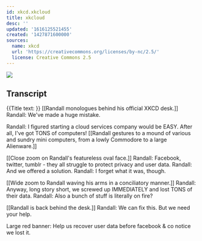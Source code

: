 ```yaml
---
id: xkcd.xkcloud
title: xkcloud
desc: ''
updated: '1616125521455'
created: '1427871600000'
sources:
  name: xkcd
  url: 'https://creativecommons.org/licenses/by-nc/2.5/'
  license: Creative Commons 2.5
---
```

![](https://imgs.xkcd.com/comics/xkcloud.png)

## Transcript
{{Title text: }}
[[Randall monologues behind his official XKCD desk.]]
Randall: We've made a huge mistake.

Randall: I figured starting a cloud services company would be EASY. After all, I've got TONS of computers!
[[Randall gestures to a mound of various and sundry mini computers, from a lowly Commodore to a large Alienware.]]

[[Close zoom on Randall's featureless oval face.]]
Randall: Facebook, twitter, tumblr - they all struggle to protect privacy and user data.
Randall: And we offered a solution.
Randall: I forget what it was, though.

[[Wide zoom to Randall waving his arms in a conciliatory manner.]]
Randall: Anyway, long story short, we screwed up IMMEDIATELY and lost TONS of their data.
Randall: Also a bunch of stuff is literally on fire?

[[Randall is back behind the desk.]]
Randall: We can fix this. But we need your help.

Large red banner: Help us recover user data before facebook & co notice we lost it.
